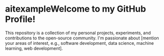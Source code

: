 # aitexampleWelcome to my GitHub Profile!
This repository is a collection of my personal projects, experiments, and contributions to the open-source community. I'm passionate about [mention your areas of interest, e.g., software development, data science, machine learning, web development].

